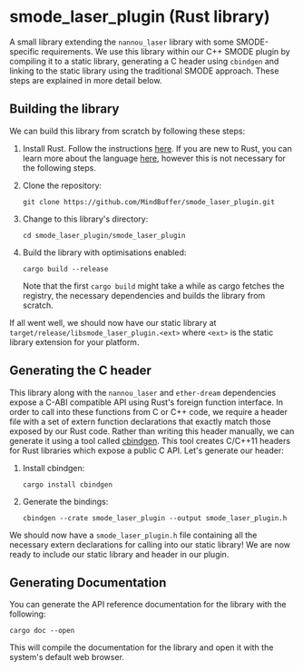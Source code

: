# smode_laser_plugin (Rust library)

A small library extending the `nannou_laser` library with some SMODE-specific
requirements. We use this library within our C++ SMODE plugin by compiling it to
a static library, generating a C header using `cbindgen` and linking to the
static library using the traditional SMODE approach. These steps are explained
in more detail below.

## Building the library

We can build this library from scratch by following these steps:

1. Install Rust. Follow the instructions [here][1]. If you are new to Rust, you
   can learn more about the language [here][2], however this is not necessary
   for the following steps.

2. Clone the repository:
   ```
   git clone https://github.com/MindBuffer/smode_laser_plugin.git
   ```

3. Change to this library's directory:
   ```
   cd smode_laser_plugin/smode_laser_plugin
   ```

4. Build the library with optimisations enabled:
   ```
   cargo build --release
   ```
   Note that the first `cargo build` might take a while as cargo fetches the
   registry, the necessary dependencies and builds the library from scratch.

If all went well, we should now have our static library at
`target/release/libsmode_laser_plugin.<ext>` where `<ext>` is the static library
extension for your platform.

## Generating the C header

This library along with the `nannou_laser` and `ether-dream` dependencies expose
a C-ABI compatible API using Rust's foreign function interface. In order to call
into these functions from C or C++ code, we require a header file with a set of
extern function declarations that exactly match those exposed by our Rust code.
Rather than writing this header manually, we can generate it using a tool called
[cbindgen][3]. This tool creates C/C++11 headers for Rust libraries which expose
a public C API. Let's generate our header:

1. Install cbindgen:
   ```
   cargo install cbindgen
   ```

2. Generate the bindings:
   ```
   cbindgen --crate smode_laser_plugin --output smode_laser_plugin.h
   ```

We should now have a `smode_laser_plugin.h` file containing all the necessary
extern declarations for calling into our static library! We are now ready to
include our static library and header in our plugin.

## Generating Documentation

You can generate the API reference documentation for the library with the
following:

```
cargo doc --open
```

This will compile the documentation for the library and open it with the
system's default web browser.

[1]: https://www.rust-lang.org/tools/install
[2]: https://www.rust-lang.org/learn
[3]: https://github.com/eqrion/cbindgen
